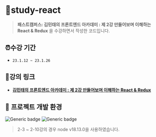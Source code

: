 # 📂study-react
> **패스트캠퍼스: 김민태의 프론트엔드 아카데미 : 제 2강 만들어보며 이해하는 React & Redux** 을 수강하면서 작성한 코드입니다.

## ⏰수강 기간
- `23.1.12 ~ 23.1.26`

## 🔗강의 링크
- **[김민태의 프론트엔드 아카데미 : 제 2강 만들어보며 이해하는 React & Redux](https://fastcampus.co.kr/dev_academy_kmt2)**


## 📌 프로젝트 개발 환경
  ![Generic badge](https://img.shields.io/badge/nodejs-v12.18.2-blue.svg) ![Generic badge](https://img.shields.io/badge/npm-v8.19.3-blue.svg)
  > 2-3 ~ 2-10강의 경우 node v18.13.0을 사용하였습니다.
